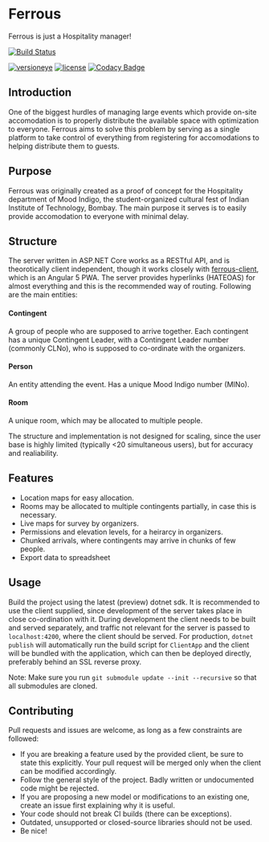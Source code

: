 # Ferrous
Ferrous is just a Hospitality manager!

[![Build Status](https://travis-ci.org/pulsejet/ferrous.svg?token=BsU3eVxjdePqSu3v4M8V&branch=master)](https://travis-ci.com/pulsejet/ferrous)

[![versioneye](https://www.versioneye.com/user/projects/5ab6a94e0fb24f44b0618e81/badge.svg)](https://www.versioneye.com/user/projects/5ab6a94e0fb24f44b0618e81)
[![license](https://img.shields.io/github/license/pulsejet/ferrous.svg)](https://github.com/pulsejet/ferrous/blob/master/LICENSE)
[![Codacy Badge](https://api.codacy.com/project/badge/Grade/e04fef2b47524279a6b73642bb758ced)](https://www.codacy.com/app/pulsejet/ferrous?utm_source=github.com&amp;utm_medium=referral&amp;utm_content=pulsejet/ferrous&amp;utm_campaign=Badge_Grade)

## Introduction
One of the biggest hurdles of managing large events which provide on-site accomodation is to properly distribute the available space with optimization to everyone. Ferrous aims to solve this problem by serving as a single platform to take control of everything from registering for accomodations to helping distribute them to guests.

## Purpose
Ferrous was originally created as a proof of concept for the Hospitality department of Mood Indigo, the student-organized cultural fest of Indian Institute of Technology, Bombay. The main purpose it serves is to easily provide accomodation to everyone with minimal delay.

## Structure
The server written in ASP.NET Core works as a RESTful API, and is theorotically client independent, though it works closely with [ferrous-client](https://github.com/pulsejet/ferrous-client), which is an Angular 5 PWA. The server provides hyperlinks (HATEOAS) for almost everything and this is the recommended way of routing. Following are the main entities:

#### Contingent
A group of people who are supposed to arrive together. Each contingent has a unique Contingent Leader, with a Contingent Leader number (commonly CLNo), who is supposed to co-ordinate with the organizers.
#### Person
An entity attending the event. Has a unique Mood Indigo number (MINo).
#### Room
A unique room, which may be allocated to multiple people.

The structure and implementation is not designed for scaling, since the user base is highly limited (typically <20 simultaneous users), but for accuracy and realiability.

## Features
* Location maps for easy allocation.
* Rooms may be allocated to multiple contingents partially, in case this is necessary.
* Live maps for survey by organizers.
* Permissions and elevation levels, for a heirarcy in organizers.
* Chunked arrivals, where contingents may arrive in chunks of few people.
* Export data to spreadsheet

## Usage
Build the project using the latest (preview) dotnet sdk. It is recommended to use the client supplied, since development of the server takes place in close co-ordination with it. During development the client needs to be built and served separately, and traffic not relevant for the server is passed to `localhost:4200`, where the client should be served. For production, `dotnet publish` will automatically run the build script for `ClientApp` and the client will be bundled with the application, which can then be deployed directly, preferably behind an SSL reverse proxy.

Note: Make sure you run `git submodule update --init --recursive` so that all submodules are cloned.

## Contributing
Pull requests and issues are welcome, as long as a few constraints are followed:
* If you are breaking a feature used by the provided client, be sure to state this explicitly. Your pull request will be merged only when the client can be modified accordingly.
* Follow the general style of the project. Badly written or undocumented code might be rejected.
* If you are proposing a new model or modifications to an existing one, create an issue first explaining why it is useful.
* Your code should not break CI builds (there can be exceptions).
* Outdated, unsupported or closed-source libraries should not be used.
* Be nice!
